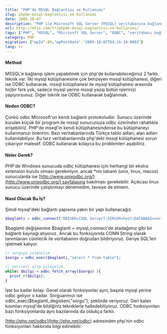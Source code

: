 ```yaml
---
title: "PHP'de MSSQL Bağlantısı ve Kullanımı"
slug: phpde-mssql-baglantisi-ve-kullanimi
date: 2005-10-07
description: "PHP ile Microsoft SQL Server (MSSQL) veritabanına bağlanma yöntemleri. MSSQL ve ODBC kütüphanelerinin kullanımı, bağlantı kurma, sorgu çalıştırma ve Türkçe karakter sorunlarına çözümler."
url: http://mfyz.com/tr/phpde-mssql-baglantisi-ve-kullanimi/
tags: ["PHP", "MSSQL", "Microsoft SQL Server", "ODBC", "veritabanı bağlantısı", "SQL", "veritabanı", "Sunucu Programlama", "php_mssql", "php_odbc"]
category: PHP
migration: {"wpId":80,"wpPostDate":"2005-10-07T04:15:19.000Z"}
lang: tr
---
```


#### Method

MSSQL'e bağlanıp işlem yapabilmek için php'de kullanabileceğimiz 2 farklı teknik var. İlki mysql kütüphanesine çok benzeyen mssql kütüphanesi, diğeri ise ODBC kullanarak. mssql kütüphanesi ile mysql kütüphanesi arasında hiçbir fark yok, sadece mysql yerine mssql yazıp bütün işlerinizi yapıyorsunuz. Diğer teknik ise ODBC kullanarak bağlanmak.

#### Neden ODBC?

Çünkü odbc Microsoft'un kendi bağlantı protokoludür. Sunucu üzerinde kurulan küçük bir program ile mssql sunucunuza odbc üzerinden rahatlıkla erişebiliriz. PHP'de mssql'in kendi kütüphanesindense bu kütüphaneyi kullanmanızı öneririm. Bazı veritabanlarında Türkçe tablo adları, alan adları kullanılabiliyor. Bu tarz veritabanlarında php'deki mssql kütüphanesi sorun çıkarıyor malesef. ODBC kullanarak kolayca bu problemleri aşabiliriz.

#### Neler Gerek?

PHP'de Windows sunucuda odbc kütüphanesi için herhangi bir ekstra extension kurulu olması gerekmiyor, ancak *nix tabanlı (unix, linux, macos) sunucularda ise [http://www.unixodbc.org/](http://www.unixodbc.org/) sayfalasına bakılması gerekebilir. Açıkcası linux sunucu üzerinde çalıştırmayı denemedim, tavsiye de etmem.

#### Nasıl Olacak Bu İş?

Şimdi mysql'deki bağlantı yapısına yakın bir yapı kullanacağız.

```php
$baglanti = odbc_connect('DRIVER={SQL Server};SERVER=host;DATABASE=veritabani','kadi','sifre');
```

$baglanti değişkenine $baglanti = mysql_connect'de atadağımız gibi bir bağlantı kaynağı atıyoruz. Ancak bu fonksiyonda CONN String olarak tanımlanan cümlecik ile veritabanını doğrudan bildiriyoruz. Geriye SQL'leri işletmek kalıyor.

```php
// sorguyu isletelim
$sorgu = odbc_exec($baglanti,"select * from tablo");

// verileri alip isleyelim
while( $bilgi = odbc_fetch_array($sorgu) ){
  print_r($bilgi);
}
```

İşte bu kadar kolay. Genel olarak fonksiyonlar aynı, başına mysql yerine odbc geliyor o kadar. Sorguarımızı ise odbc_exec($baglanti_degiskeni,"sorgu"); şeklinde veriyoruz. Geri kalan kısımları mysql'de bildiğiniz tekniklerle halledebiliyoruz. ODBC fonksiyonları bazı fonksiyonlarda aynı bazılarında da oldukça farklı.

[http://php.net/odbc](http://php.net/odbc) adresinden php'nin odbc fonksiyonları hakkında bilgi edinebilir.